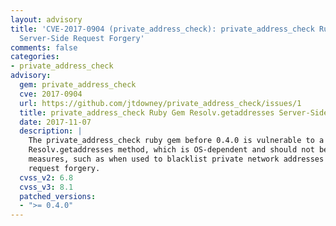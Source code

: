```yaml
---
layout: advisory
title: 'CVE-2017-0904 (private_address_check): private_address_check Ruby Gem Resolv.getaddresses
  Server-Side Request Forgery'
comments: false
categories:
- private_address_check
advisory:
  gem: private_address_check
  cve: 2017-0904
  url: https://github.com/jtdowney/private_address_check/issues/1
  title: private_address_check Ruby Gem Resolv.getaddresses Server-Side Request Forgery
  date: 2017-11-07
  description: |
    The private_address_check ruby gem before 0.4.0 is vulnerable to a bypass due to use of Ruby's
    Resolv.getaddresses method, which is OS-dependent and should not be relied upon for security
    measures, such as when used to blacklist private network addresses to prevent server-side
    request forgery.
  cvss_v2: 6.8
  cvss_v3: 8.1
  patched_versions:
  - ">= 0.4.0"
---
```

